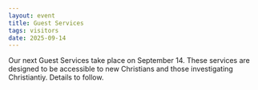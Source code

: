 ```yaml
---
layout: event
title: Guest Services
tags: visitors
date: 2025-09-14
---
```


Our next Guest Services take place on September 14. These services are designed to be accessible to new Christians and those investigating Christiantiy. Details to follow.
<!--excerpt end-->
